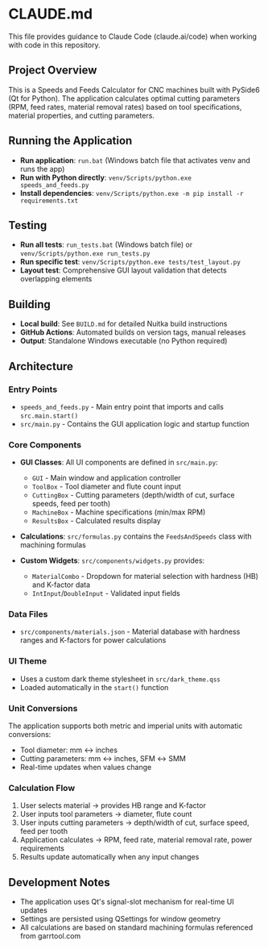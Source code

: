 # CLAUDE.md

This file provides guidance to Claude Code (claude.ai/code) when working with code in this repository.

## Project Overview

This is a Speeds and Feeds Calculator for CNC machines built with PySide6 (Qt for Python). The application calculates optimal cutting parameters (RPM, feed rates, material removal rates) based on tool specifications, material properties, and cutting parameters.

## Running the Application

- **Run application**: `run.bat` (Windows batch file that activates venv and runs the app)
- **Run with Python directly**: `venv/Scripts/python.exe speeds_and_feeds.py`
- **Install dependencies**: `venv/Scripts/python.exe -m pip install -r requirements.txt`

## Testing

- **Run all tests**: `run_tests.bat` (Windows batch file) or `venv/Scripts/python.exe run_tests.py`
- **Run specific test**: `venv/Scripts/python.exe tests/test_layout.py`
- **Layout test**: Comprehensive GUI layout validation that detects overlapping elements

## Building

- **Local build**: See `BUILD.md` for detailed Nuitka build instructions
- **GitHub Actions**: Automated builds on version tags, manual releases
- **Output**: Standalone Windows executable (no Python required)

## Architecture

### Entry Points
- `speeds_and_feeds.py` - Main entry point that imports and calls `src.main.start()`
- `src/main.py` - Contains the GUI application logic and startup function

### Core Components
- **GUI Classes**: All UI components are defined in `src/main.py`:
  - `GUI` - Main window and application controller
  - `ToolBox` - Tool diameter and flute count input
  - `CuttingBox` - Cutting parameters (depth/width of cut, surface speeds, feed per tooth)
  - `MachineBox` - Machine specifications (min/max RPM)
  - `ResultsBox` - Calculated results display

- **Calculations**: `src/formulas.py` contains the `FeedsAndSpeeds` class with machining formulas
- **Custom Widgets**: `src/components/widgets.py` provides:
  - `MaterialCombo` - Dropdown for material selection with hardness (HB) and K-factor data
  - `IntInput`/`DoubleInput` - Validated input fields

### Data Files
- `src/components/materials.json` - Material database with hardness ranges and K-factors for power calculations

### UI Theme
- Uses a custom dark theme stylesheet in `src/dark_theme.qss`
- Loaded automatically in the `start()` function

### Unit Conversions
The application supports both metric and imperial units with automatic conversions:
- Tool diameter: mm ↔ inches
- Cutting parameters: mm ↔ inches, SFM ↔ SMM
- Real-time updates when values change

### Calculation Flow
1. User selects material → provides HB range and K-factor
2. User inputs tool parameters → diameter, flute count
3. User inputs cutting parameters → depth/width of cut, surface speed, feed per tooth
4. Application calculates → RPM, feed rate, material removal rate, power requirements
5. Results update automatically when any input changes

## Development Notes

- The application uses Qt's signal-slot mechanism for real-time UI updates
- Settings are persisted using QSettings for window geometry
- All calculations are based on standard machining formulas referenced from garrtool.com